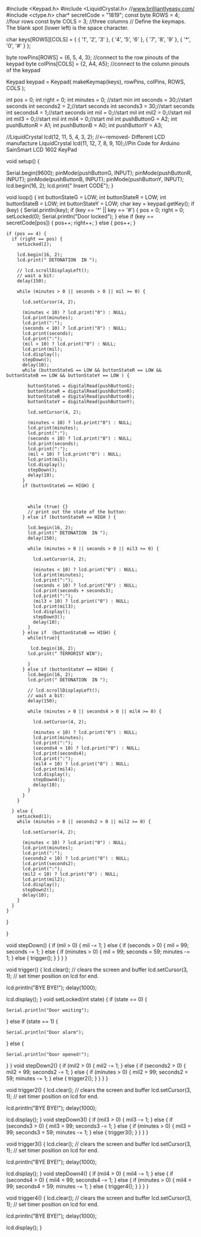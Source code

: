 #include <Keypad.h>
#include <LiquidCrystal.h>
//www.brilliantlyeasy.com/
#include <ctype.h>
char* secretCode = "1819";
const byte ROWS = 4; //four rows
const byte COLS = 3; //three columns
// Define the keymaps.  The blank spot (lower left) is the space character.

char keys[ROWS][COLS] = {
  { '1', '2', '3' },
  { '4', '5', '6' },
  { '7', '8', '9' },
  { '*', '0', '#' }
};


byte rowPins[ROWS] = {6, 5, 4, 3}; //connect to the row pinouts of the keypad
byte colPins[COLS] = {2, A4, A5}; //connect to the column pinouts of the keypad

Keypad keypad = Keypad( makeKeymap(keys), rowPins, colPins, ROWS, COLS );


int pos = 0;
int right = 0;
int minutes = 0; //start min
int seconds = 30;//start seconds
int seconds2 = 2;//start seconds
int seconds3 = 30;//start seconds
int seconds4 = 1;//start seconds
int mil = 0;//start mil
int mil2 = 0;//start mil
int mil3 = 0;//start mil
int mil4 = 0;//start mil
int pushButtonG = A2;
int pushButtonR = A1;
int pushButtonB = A0;
int pushButtonY = A3;

//LiquidCrystal lcd(12, 11, 5, 4, 3, 2); //<--removed- Different LCD manufacture
LiquidCrystal lcd(11, 12, 7, 8, 9, 10);//Pin Code for Arduino SainSmart LCD 1602 KeyPad

void setup() {

  Serial.begin(9600);
  pinMode(pushButtonG, INPUT);
  pinMode(pushButtonR, INPUT);
  pinMode(pushButtonB, INPUT);
  pinMode(pushButtonY, INPUT);
  lcd.begin(16, 2);
  lcd.print(" Insert CODE");
}

void loop() {
  int buttonStateG = LOW;
  int buttonStateR = LOW;
  int buttonStateB = LOW;
  int buttonStateY = LOW;
  char key = keypad.getKey();
  if (key) {
    Serial.println(key);
    if (key == '*' || key == '#') {
      pos = 0;
      right = 0;
      setLocked(0);
      Serial.println("Door locked");
    } else if (key == secretCode[pos]) {
      pos++;
      right++;
    } else {
      pos++;
    }

    if (pos == 4) {
      if (right == pos) {
        setLocked(2);

        lcd.begin(16, 2);
        lcd.print(" DETONATION  IN ");

        // lcd.scrollDisplayLeft();
        // wait a bit:
        delay(150);

        while (minutes > 0 || seconds > 0 || mil >= 0) {

          lcd.setCursor(4, 2);

          (minutes < 10) ? lcd.print("0") : NULL;
          lcd.print(minutes);
          lcd.print(":");
          (seconds < 10) ? lcd.print("0") : NULL;
          lcd.print(seconds);
          lcd.print(":");
          (mil < 10) ? lcd.print("0") : NULL;
          lcd.print(mil);
          lcd.display();
          stepDown();
          delay(10);
          while (buttonStateG == LOW && buttonStateR == LOW && buttonStateB == LOW && buttonStateY == LOW ) {

            buttonStateG = digitalRead(pushButtonG);
            buttonStateR = digitalRead(pushButtonR);
            buttonStateB = digitalRead(pushButtonB);
            buttonStateY = digitalRead(pushButtonY);

            lcd.setCursor(4, 2);

            (minutes < 10) ? lcd.print("0") : NULL;
            lcd.print(minutes);
            lcd.print(":");
            (seconds < 10) ? lcd.print("0") : NULL;
            lcd.print(seconds);
            lcd.print(":");
            (mil < 10) ? lcd.print("0") : NULL;
            lcd.print(mil);
            lcd.display();
            stepDown();
            delay(10);
          }
          if (buttonStateG == HIGH) {



            while (true) {}
            // print out the state of the button:
          } else if (buttonStateR == HIGH ) {

            lcd.begin(16, 2);
            lcd.print(" DETONATION  IN ");
            delay(150);

            while (minutes > 0 || seconds > 0 || mil3 >= 0) {

              lcd.setCursor(4, 2);

              (minutes < 10) ? lcd.print("0") : NULL;
              lcd.print(minutes);
              lcd.print(":");
              (seconds < 10) ? lcd.print("0") : NULL;
              lcd.print(seconds + seconds3);
              lcd.print(":");
              (mil3 < 10) ? lcd.print("0") : NULL;
              lcd.print(mil3);
              lcd.display();
              stepDown3();
              delay(10);
            }
          } else if  (buttonStateB == HIGH) {
            while(true){
            
             lcd.begin(16, 2);
            lcd.print(" TERRORIST WIN");
              
            }
          } else if (buttonStateY == HIGH) {
            lcd.begin(16, 2);
            lcd.print(" DETONATION  IN ");

            // lcd.scrollDisplayLeft();
            // wait a bit:
            delay(150);

            while (minutes > 0 || seconds4 > 0 || mil4 >= 0) {

              lcd.setCursor(4, 2);

              (minutes < 10) ? lcd.print("0") : NULL;
              lcd.print(minutes);
              lcd.print(":");
              (seconds4 < 10) ? lcd.print("0") : NULL;
              lcd.print(seconds4);
              lcd.print(":");
              (mil4 < 10) ? lcd.print("0") : NULL;
              lcd.print(mil4);
              lcd.display();
              stepDown4();
              delay(10);
            }
          }
        }

      } else {
        setLocked(1);
        while (minutes > 0 || seconds2 > 0 || mil2 >= 0) {

          lcd.setCursor(4, 2);

          (minutes < 10) ? lcd.print("0") : NULL;
          lcd.print(minutes);
          lcd.print(":");
          (seconds2 < 10) ? lcd.print("0") : NULL;
          lcd.print(seconds2);
          lcd.print(":");
          (mil2 < 10) ? lcd.print("0") : NULL;
          lcd.print(mil2);
          lcd.display();
          stepDown2();
          delay(10);
        }
      }
    }

  }



}

void stepDown() {
  if (mil > 0) {
    mil -= 1;
  } else {
    if (seconds > 0) {
      mil = 99;
      seconds -= 1;
    } else {
      if (minutes > 0) {
        mil = 99;
        seconds = 59;
        minutes -= 1;
      } else {
        trigger();
      }
    }
  }
}

void trigger() {
  lcd.clear(); // clears the screen and buffer
  lcd.setCursor(3, 1); // set timer position on lcd for end.

  lcd.println("BYE BYE!");
  delay(1000);

  lcd.display();
}
void setLocked(int state) {
  if (state == 0) {

    Serial.println("Door waiting");
  } else if (state == 1) {

    Serial.println("Door alarm");
  }  else {

    Serial.println("Door opened!");
  }
}
void stepDown2() {
  if (mil2 > 0) {
    mil2 -= 1;
  } else {
    if (seconds2 > 0) {
      mil2 = 99;
      seconds2 -= 1;
    } else {
      if (minutes > 0) {
        mil2 = 99;
        seconds2 = 59;
        minutes -= 1;
      } else {
        trigger2();
      }
    }
  }
}

void trigger2() {
  lcd.clear(); // clears the screen and buffer
  lcd.setCursor(3, 1); // set timer position on lcd for end.

  lcd.println("BYE BYE!");
  delay(1000);

  lcd.display();
}
void stepDown3() {
  if (mil3 > 0) {
    mil3 -= 1;
  } else {
    if (seconds3 > 0) {
      mil3 = 99;
      seconds3 -= 1;
    } else {
      if (minutes > 0) {
        mil3 = 99;
        seconds3 = 59;
        minutes -= 1;
      } else {
        trigger3();
      }
    }
  }
}

void trigger3() {
  lcd.clear(); // clears the screen and buffer
  lcd.setCursor(3, 1); // set timer position on lcd for end.

  lcd.println("BYE BYE!");
  delay(1000);

  lcd.display();
}
void stepDown4() {
  if (mil4 > 0) {
    mil4 -= 1;
  } else {
    if (seconds4 > 0) {
      mil4 = 99;
      seconds4 -= 1;
    } else {
      if (minutes > 0) {
        mil4 = 99;
        seconds4 = 59;
        minutes -= 1;
      } else {
        trigger4();
      }
    }
  }
}

void trigger4() {
  lcd.clear(); // clears the screen and buffer
  lcd.setCursor(3, 1); // set timer position on lcd for end.

  lcd.println("BYE BYE!");
  delay(1000);

  lcd.display();
}
